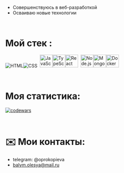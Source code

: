 - Совершенствуюсь в веб-разработкой
- Осваиваю новые технологии



&nbsp;
&nbsp;


# Мой стек :
<div>
  <img src="https://camo.githubusercontent.com/21bcb5243d15c77aa1310558a2a5f87ff5926a3e06c12f3072e3cc29eeeef69d/68747470733a2f2f696d672e736869656c64732e696f2f62616467652f2d48544d4c2d6565653f7374796c653d666c61742d737175617265266c6f676f3d48544d4c35" title="HTML5" alt="HTML" /><img src="https://camo.githubusercontent.com/bc978eb7fa59934be441d256a6d5e4ce908eda7e356c8160dca9e123d87b35b3/68747470733a2f2f696d672e736869656c64732e696f2f62616467652f2d4353532d6565653f7374796c653d666c61742d737175617265266c6f676f3d43535333266c6f676f436f6c6f723d313537324236"  title="CSS3" alt="CSS" />&nbsp;
  <img src="[https://github.com/devicons/devicon/blob/master/icons/javascript/javascript-original.svg](https://camo.githubusercontent.com/e8700f4fc8796e3bce2c8eb201108e3364a8526379cbe8a85db85f480406476b/68747470733a2f2f696d672e736869656c64732e696f2f62616467652f2d4a6176615363726970742d6565653f7374796c653d666c61742d737175617265266c6f676f3d6a617661736372697074266c6f676f436f6c6f723d353535)" title="JavaScript" alt="JavaScript" width="40" height="40"/><img src="[https://github.com/devicons/devicon/blob/master/icons/react/react-original-wordmark.svg](https://camo.githubusercontent.com/8664284f309c87e4bca33a7f2f52fc4173c149482c8bacb410c9dc64b17875a6/68747470733a2f2f696d672e736869656c64732e696f2f62616467652f2d547970655363726970742d6565653f7374796c653d666c61742d737175617265266c6f676f3d74797065736372697074)" title="TypeScript" alt="TypeScript" width="40" height="40"/><img src="[https://github.com/devicons/devicon/blob/master/icons/react/react-original-wordmark.svg](https://camo.githubusercontent.com/c959d2c5261c92b43d21139dcfc6c3aafdebe725619d079a0331172e92ceb1e7/68747470733a2f2f696d672e736869656c64732e696f2f62616467652f2d52656163742d6565653f7374796c653d666c61742d737175617265266c6f676f3d7265616374266c6f676f436f6c6f723d303038386363)" title="React" alt="React" width="40" height="40"/>&nbsp;
  <img src="[https://github.com/devicons/devicon/blob/master/icons/bootstrap/bootstrap-original.svg](https://camo.githubusercontent.com/1df7ab3050cbac7a5a84a8fc9abe3f29ffb92b9b48d9558fb3a40ed5ff8c3c97/68747470733a2f2f696d672e736869656c64732e696f2f62616467652f2d4e6f64652e6a732d6565653f7374796c653d666c61742d737175617265266c6f676f3d6e6f64652e6a73)" title="Node.js" alt="Node.js" width="40" height="40"/><img src="[https://github.com/devicons/devicon/blob/master/icons/javascript/javascript-original.svg](https://camo.githubusercontent.com/ce4e6a3ea51f177dc920aa6fee10449105a54e1e35cfbb585036aa4b7bf1c72e/68747470733a2f2f696d672e736869656c64732e696f2f62616467652f2d4d6f6e676f44422d6565653f7374796c653d666c61742d737175617265266c6f676f3d6d6f6e676f6462)" title="MongoDB" alt="MongoDB" width="40" height="40"/><img src="[https://github.com/devicons/devicon/blob/master/icons/react/react-original-wordmark.svg](https://camo.githubusercontent.com/22d5eba1fef0e2d0901f76f4fad0aea84a67c6950d26c8be57ac39572d27e641/68747470733a2f2f696d672e736869656c64732e696f2f62616467652f2d446f636b65722d6565653f7374796c653d666c61742d737175617265266c6f676f3d646f636b6572)" title="Docker" alt="Docker" width="40" height="40"/>&nbsp;
  
  
&nbsp;
&nbsp;
&nbsp;


# Моя статистика:

[![codewars](https://www.codewars.com/users/Oleeesya/badges/large)](https://www.codewars.com/users/Oleeesya)   

&nbsp;
&nbsp;
&nbsp;
&nbsp;
&nbsp;
&nbsp;
# ✉️ Мои контакты:

- telegram: @oprokopieva
- balym.olesya@mail.ru

